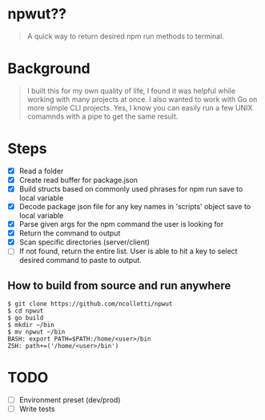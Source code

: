 # npwut??
> A quick way to return desired npm run methods to terminal.

# Background
> I built this for my own quality of life, I found it was helpful while working with many projects at once. I also wanted to work with Go on more simple CLI projects. Yes, I know you can easily run a few UNIX comamnds with a pipe to get the same result.

# Steps
* [X] Read a folder
* [X] Create read buffer for package.json
* [X] Build structs based on commonly used phrases for npm run save to local variable
* [X] Decode package json file for any key names in 'scripts' object save to local variable
* [X] Parse given args for the npm command the user is looking for
* [X] Return the command to output
* [X] Scan specific directories (server/client)
* [ ] If not found, return the entire list. User is able to hit a key to select desired command to paste to output.

## How to build from source and run anywhere
```
$ git clone https://github.com/ncolletti/npwut
$ cd npwut
$ go build
$ mkdir ~/bin
$ mv npwut ~/bin
BASH: export PATH=$PATH:/home/<user>/bin
ZSH: path+=('/home/<user>/bin')
```

# TODO
* [ ] Environment preset (dev/prod)
* [ ] Write tests